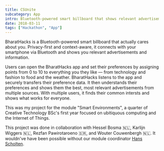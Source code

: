 ```yaml
---
title: CSUnite
subcategory: App
intro: Bluetooth-powered smart billboard that shows relevant advertisements and information based on who's passing by it.
date: 2018-03-11
tags: ["Hackathon", "App"]
---
```


BharatHacks is a Bluetooth-powered smart billboard that actually cares about you. Privacy-first and context-aware, it connects with your smartphone via Bluetooth and shows you relevant advertisements and information.

Users can open the BharatHacks app and set their preferences by assigning points from 0 to 10 to everything you they like — from technology and fashion to food and the weather. BharatHacks listens to the app and securely transfers their preference data. It then understands their preferences and shows them the best, most relevant advertisements from multiple sources. With multiple users, it finds their common intersts and shows what works for everyone.

This was my project for the module "Smart Environments", a quarter of Creative Technology BSc's first year focused on ubitiquous computing and the Internet of Things.

<footer>This project was done in collaboration with Hessel Bosma 🇳🇱, Karlijn Wiggers 🇳🇱, Rezfan Pawirotaroeno 🇸🇷, and Wouter Couwenbergh 🇳🇱. It wouldn've have been possible without our module coordinator <a href="http://wwwhome.ewi.utwente.nl/~scholten/" target="_blank" rel="noopener noreferrer">Hans Scholten</a>.</footer>